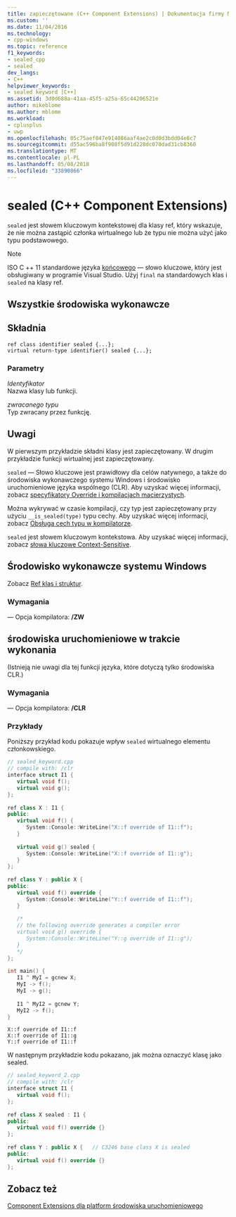 ```yaml
---
title: zapieczętowane (C++ Component Extensions) | Dokumentacja firmy Microsoft
ms.custom: ''
ms.date: 11/04/2016
ms.technology:
- cpp-windows
ms.topic: reference
f1_keywords:
- sealed_cpp
- sealed
dev_langs:
- C++
helpviewer_keywords:
- sealed keyword [C++]
ms.assetid: 3d0d688a-41aa-45f5-a25a-65c44206521e
author: mikeblome
ms.author: mblome
ms.workload:
- cplusplus
- uwp
ms.openlocfilehash: 05c75aef047e914086aaf4ae2c0d0d3bdd04e8c7
ms.sourcegitcommit: d55ac596ba8f908f5d91d228dc070dad31cb8360
ms.translationtype: MT
ms.contentlocale: pl-PL
ms.lasthandoff: 05/08/2018
ms.locfileid: "33890866"
---
```

# <a name="sealed--c-component-extensions"></a>sealed (C++ Component Extensions)
`sealed` jest słowem kluczowym kontekstowej dla klasy ref, który wskazuje, że nie można zastąpić członka wirtualnego lub że typu nie można użyć jako typu podstawowego.  
  
> [!NOTE]
>  ISO C ++ 11 standardowe języka [końcowego](../cpp/final-specifier.md) — słowo kluczowe, który jest obsługiwany w programie Visual Studio. Użyj `final` na standardowych klas i `sealed` na klasy ref.  
  
## <a name="all-runtimes"></a>Wszystkie środowiska wykonawcze  
  
## <a name="syntax"></a>Składnia
  
```  
ref class identifier sealed {...};  
virtual return-type identifier() sealed {...};  
```  
  
### <a name="parameters"></a>Parametry  
  
 *Identyfikator*  
 Nazwa klasy lub funkcji.  
  
 *zwracanego typu*  
 Typ zwracany przez funkcję.  
  
## <a name="remarks"></a>Uwagi  
  
 W pierwszym przykładzie składni klasy jest zapieczętowany. W drugim przykładzie funkcji wirtualnej jest zapieczętowany.  
  
 `sealed` — Słowo kluczowe jest prawidłowy dla celów natywnego, a także do środowiska wykonawczego systemu Windows i środowisko uruchomieniowe języka wspólnego (CLR). Aby uzyskać więcej informacji, zobacz [specyfikatory Override i kompilacjach macierzystych](../dotnet/how-to-declare-override-specifiers-in-native-compilations-cpp-cli.md).  
  
 Można wykrywać w czasie kompilacji, czy typ jest zapieczętowany przy użyciu `__is_sealed(type)` typu cechy. Aby uzyskać więcej informacji, zobacz [Obsługa cech typu w kompilatorze](../windows/compiler-support-for-type-traits-cpp-component-extensions.md).  
  
 `sealed` jest słowem kluczowym kontekstowa.  Aby uzyskać więcej informacji, zobacz [słowa kluczowe Context-Sensitive](../windows/context-sensitive-keywords-cpp-component-extensions.md).  
  
## <a name="windows-runtime"></a>Środowisko wykonawcze systemu Windows  
 Zobacz [Ref klas i struktur](http://msdn.microsoft.com/library/windows/apps/hh699870.aspx).  
  
### <a name="requirements"></a>Wymagania  
 — Opcja kompilatora: **/ZW**  
  
## <a name="common-language-runtime"></a>środowiska uruchomieniowe w trakcie wykonania  
 (Istnieją nie uwagi dla tej funkcji języka, które dotyczą tylko środowiska CLR.)  
  
### <a name="requirements"></a>Wymagania  
 — Opcja kompilatora:   **/CLR**  
  
### <a name="examples"></a>Przykłady  
 Poniższy przykład kodu pokazuje wpływ `sealed` wirtualnego elementu członkowskiego.  
  
```cpp  
// sealed_keyword.cpp  
// compile with: /clr  
interface struct I1 {  
   virtual void f();  
   virtual void g();  
};  
  
ref class X : I1 {  
public:  
   virtual void f() {  
      System::Console::WriteLine("X::f override of I1::f");  
   }  
  
   virtual void g() sealed {  
      System::Console::WriteLine("X::f override of I1::g");  
   }  
};  
  
ref class Y : public X {  
public:  
   virtual void f() override {  
      System::Console::WriteLine("Y::f override of I1::f");  
   }  
  
   /*  
   // the following override generates a compiler error  
   virtual void g() override {  
      System::Console::WriteLine("Y::g override of I1::g");  
   }    
   */  
};  
  
int main() {  
   I1 ^ MyI = gcnew X;  
   MyI -> f();  
   MyI -> g();  
  
   I1 ^ MyI2 = gcnew Y;  
   MyI2 -> f();  
}  
```  
  
```Output  
X::f override of I1::f  
X::f override of I1::g  
Y::f override of I1::f  
```  
  
 W następnym przykładzie kodu pokazano, jak można oznaczyć klasę jako sealed.  
  
```cpp  
// sealed_keyword_2.cpp  
// compile with: /clr  
interface struct I1 {  
   virtual void f();  
};  
  
ref class X sealed : I1 {  
public:  
   virtual void f() override {}  
};  
  
ref class Y : public X {   // C3246 base class X is sealed  
public:  
   virtual void f() override {}  
};  
```  
  
## <a name="see-also"></a>Zobacz też  
 [Component Extensions dla platform środowiska uruchomieniowego](../windows/component-extensions-for-runtime-platforms.md)